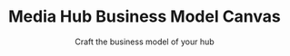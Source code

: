 ---
title: 'Media Hub Business Model Canvas'
subtitle: Craft the business model of your hub
thumbnail: assets/img/resources/hub-canvas.jpg
link: https://miro.com/app/board/uXjVOXFWNYQ=/?invite_link_id=648015904412
---